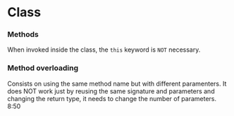 # Class


### Methods
When invoked inside the class, the `this` keyword is `NOT` necessary.

### Method overloading
Consists on using the same method name but with different paramenters. It does NOT work just by reusing the same signature and parameters and changing the return type, it needs to change the number of parameters.
8:50

